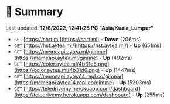 # 📖 Summary
Last updated: **12/6/2022, 12:41:28 PG "Asia/Kuala_Lumpur"**

- `GET` [https://shrt.ml](https://shrt.ml) - **Down** (206ms)
- `GET` [https://hst.aytea.ml/](https://hst.aytea.ml/) - **Up** (651ms)
- `GET` [https://memeapi.aytea.ml/gimme](https://memeapi.aytea.ml/gimme) - **Up** (492ms)
- `GET` [https://color.aytea.ml/4b31d6.png](https://color.aytea.ml/4b31d6.png) - **Up** (1447ms)
- `GET` [https://memeapi.aytea14.repl.co/gimme](https://memeapi.aytea14.repl.co/gimme) - **Up** (5203ms)
- `GET` [https://teledrivemy.herokuapp.com/dashboard](https://teledrivemy.herokuapp.com/dashboard) - **Up** (255ms)
